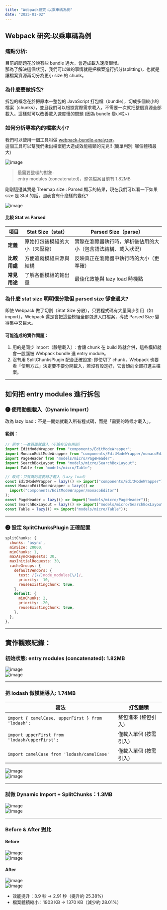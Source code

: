 ```yaml
---
title: "Webpack研究:以乘車碼為例"
date: "2025-01-02"
---
```


## Webpack 研究:以乘車碼為例

### 痛點分析:

目前的問題在於說有些 bundle 過大，會造成載入速度很慢。  
那為了解決這個狀況，我們可以做的事情就是把檔案進行拆分(splitting)，也就是讓檔案資源再切分為更小 size 的 chunk。

### 為什麼要做拆包?

拆包的概念在於把原本一整包的 JavaScript 打包檔（bundle），切成多個較小的檔案（chunks），並且我們可以根據實際需求載入，不需要一次就把整個資源全部載入。這樣就可以改善載入速度慢的問題 (因為 bundle 變小啦~)

### 如何分析專案內的檔案大小?

我們可以使用一個工具叫做 [webpack-bundle-analyzer](https://www.npmjs.com/package/webpack-bundle-analyzer)。  
這個工具可以幫我們揪出檔案肥大造成效能瓶頸的元兇!! (簡單判別: 哪個體積最大)

![image](https://hackmd.io/_uploads/Sy4auOnIxg.png)

> 最需要整頓的對象:  
> entry modules (concatenated)，整包檔案目前有 1.82MB

剛剛這邊其實是 Treemap size : Parsed 顯示的結果，現在我們可以看一下如果 size 是 Stat 的話，圖表會有什麼樣的變化?

![image](https://hackmd.io/_uploads/BJMzYTT8xe.png)

#### 比較 Stat vs Parsed

| 項目         | Stat Size（stat）              | Parsed Size（parse）                                         |
|------------|------------------------------|------------------------------------------------------------|
| **定義**     | 原始打包後模組的大小（未壓縮） | 實際在瀏覽器執行時，解析後佔用的大小（包含語法結構、載入狀況） |
| **比較用處** | 方便追蹤模組來源與結構       | 反映真正在瀏覽器中執行時的大小（更準確）                     |
| **常見用途** | 了解各個模組的輸出量         | 最佳化效能與 lazy load 時機點                              |

### 為什麼 stat size 明明很分散但 parsed size 卻會過大?

即使 Webpack 做了切割（Stat Size 分散），只要程式碼有大量同步引用（如 import），Webpack 還是會把這些模組全都包進入口檔案，導致 Parsed Size 變得集中又巨大。

#### 可能造成的實作問題：

1. 用的是同步 import（靜態載入）: 會讓 chunk 在 build 時就合併，這些模組就會一股腦被 Webpack bundle 進 entry module。  
2. 沒有用 SplitChunksPlugin 配合正確設定: 即使切了 chunk，Webpack 也要看「使用方式」決定要不要分開載入，若沒有設定好，它會傾向全部打進主檔案。

---

## 如何把 entry modules 進行拆包

### ❶ 使用動態載入（Dynamic Import）

改為 lazy load：不是一開始就載入所有程式碼，而是「需要的時候才載入」。

#### 範例：

```js
// 原本：一進頁面就載入（不論有沒有用到）
import EditModeWrapper from "components/EditModeWrapper";
import MonacoEditModeWrapper from "components/EditModeWrapper/monacoEditor";
import PageHeader from "models/micro/PageHeader";
import SearchBoxLayout from "models/micro/SearchBoxLayout";
import Table from "models/micro/Table";
```

```js
// 改成：只有真的需要時才載入（lazy load）
const EditModeWrapper = lazy(() => import("components/EditModeWrapper"));
const MonacoEditModeWrapper = lazy(() =>
  import("components/EditModeWrapper/monacoEditor")
);
const PageHeader = lazy(() => import("models/micro/PageHeader"));
const SearchBoxLayout = lazy(() => import("models/micro/SearchBoxLayout"));
const Table = lazy(() => import("models/micro/Table"));
```

---

### ❷ 設定 SplitChunksPlugin 正確配置

```js
splitChunks: {
  chunks: 'async',
  minSize: 20000,
  minChunks: 1,
  maxAsyncRequests: 30,
  maxInitialRequests: 30,
  cacheGroups: {
    defaultVendors: {
      test: /[\/]node_modules[\/]/,
      priority: -10,
      reuseExistingChunk: true,
    },
    default: {
      minChunks: 2,
      priority: -20,
      reuseExistingChunk: true,
    },
  },
},
```

---

## 實作觀察紀錄：

### 初始狀態: entry modules (concatenated): 1.82MB

![image](https://hackmd.io/_uploads/BkhN1yRUlx.png)  
![image](https://hackmd.io/_uploads/BJkuJJ0Ule.png)

---

### 把 lodash 做模組導入: 1.74MB

| 寫法                                              | 打包體積              |
|---------------------------------------------------|-------------------|
| `import { camelCase, upperFirst } from 'lodash';` | 整包進來 (整包引入)   |
| `import upperFirst from 'lodash/upperFirst';`     | 僅載入單個 (按需引入) |
| `import camelCase from 'lodash/camelCase'`        | 僅載入單個 (按需引入) |

![image](https://hackmd.io/_uploads/HkYw2G1wex.png)  
![image](https://hackmd.io/_uploads/S1CkiG1wll.png)

---

### 試做 Dynamic Import + SplitChunks：1.3MB

![image](https://hackmd.io/_uploads/ryI1hsgvll.png)  
![image](https://hackmd.io/_uploads/ByDi9jxDgl.png)

---

### Before & After 對比

#### Before

![image](https://hackmd.io/_uploads/SJMZ17yDee.png)  
![image](https://hackmd.io/_uploads/rJQG1Qywxe.png)

#### After

![image](https://hackmd.io/_uploads/HyoD6slPle.png)  
![image](https://hackmd.io/_uploads/SkCqasgPgx.png)

- 效能提升：3.9 秒 → 2.91 秒（提升約 25.38%）  
- 檔案體積縮小：1903 KB → 1370 KB（減少約 28.01%）
